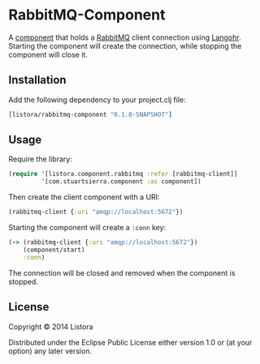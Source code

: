 # RabbitMQ-Component

A [component][] that holds a [RabbitMQ][] client connection using
[Langohr][]. Starting the component will create the connection, while
stopping the component will close it.

[component]: https://github.com/stuartsierra/component
[RabbitMQ]: http://www.rabbitmq.com/
[Langohr]: http://clojurerabbitmq.info/

## Installation

Add the following dependency to your project.clj file:

```clojure
[listora/rabbitmq-component "0.1.0-SNAPSHOT"]
```

## Usage

Require the library:

```clojure
(require '[listora.component.rabbitmq :refer [rabbitmq-client]]
         '[com.stuartsierra.component :as component])
```

Then create the client component with a URI:

```clojure
(rabbitmq-client {:uri "amqp://localhost:5672"})
```

Starting the component will create a `:conn` key:

```clojure
(-> (rabbitmq-client {:uri "amqp://localhost:5672"})
    (component/start)
    :conn)
```

The connection will be closed and removed when the component is
stopped.

## License

Copyright © 2014 Listora

Distributed under the Eclipse Public License either version 1.0 or (at
your option) any later version.
